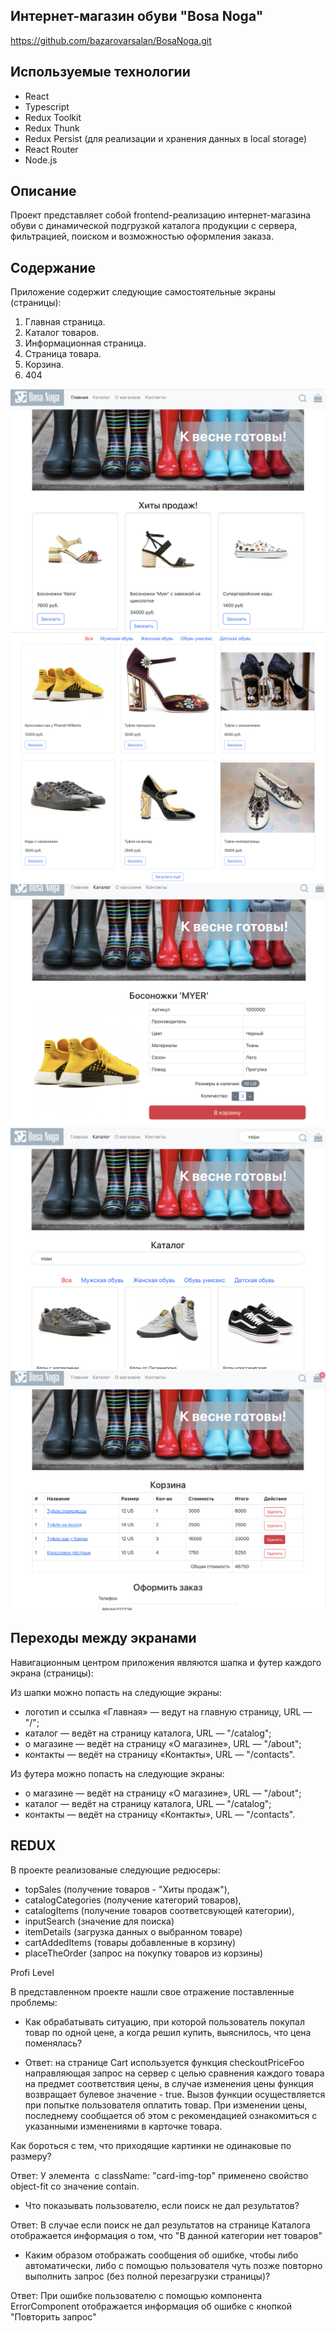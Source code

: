 ## Интернет-магазин обуви "Bosa Noga"

https://github.com/bazarovarsalan/BosaNoga.git

## Используемые технологии

- React
- Typescript
- Redux Toolkit
- Redux Thunk
- Redux Persist (для реализации и хранения данных в local storage)
- React Router
- Node.js

## Описание

Проект представляет собой frontend-реализацию интернет-магазина обуви с динамической подгрузкой каталога продукции с сервера, фильтрацией, поиском и возможностью оформления заказа.

## Содержание

Приложение содержит следующие самостоятельные экраны (страницы):

1. Главная страница.
1. Каталог товаров.
1. Информационная страница.
1. Страница товара.
1. Корзина.
1. 404

![MainPage](./readme_pictures/main.png)
![Catalog](./readme_pictures/catalog.png)
![Details](./readme_pictures/details.png)
![Search](./readme_pictures/search.png)
![Cart](./readme_pictures/Cart.png)

## Переходы между экранами

Навигационным центром приложения являются шапка и футер каждого экрана (страницы):

Из шапки можно попасть на следующие экраны:

- логотип и ссылка «Главная» — ведут на главную страницу, URL — "/";
- каталог — ведёт на страницу каталога, URL — "/catalog";
- о магазине — ведёт на страницу «О магазине», URL — "/about";
- контакты — ведёт на страницу «Контакты», URL — "/contacts".

Из футера можно попасть на следующие экраны:

- о магазине — ведёт на страницу «О магазине», URL — "/about";
- каталог — ведёт на страницу каталога, URL — "/catalog";
- контакты — ведёт на страницу «Контакты», URL — "/contacts".

## REDUX

В проекте реализованые следующие редюсеры:

- topSales (получение товаров - "Хиты продаж"),
- catalogCategories (получение категорий товаров),
- catalogItems (получение товаров соответсвующей категории),
- inputSearch (значение для поиска)
- itemDetails (загрузка данных о выбранном товаре)
- cartAddedItems (товары добавленные в корзину)
- placeTheOrder (запрос на покупку товаров из корзины)

Profi Level

В представленном проекте нашли свое отражение поставленные проблемы:

- Как обрабатывать ситуацию, при которой пользователь покупал товар по одной цене, а когда решил купить, выяснилось, что цена поменялась?

- Ответ: на странице Cart используется функция checkoutPriceFoo направляющая запрос на сервер с целью сравнения каждого товара на предмет соответствия цены, в случае изменения цены функция возвращает булевое значение - true.
  Вызов функции осуществляется при попытке пользователя оплатить товар. При изменении цены, последнему сообщается об этом с рекомендацией ознакомиться с указанными изменениями в карточке товара.

Как бороться с тем, что приходящие картинки не одинаковые по размеру?

Ответ: У элемента <img> с className: "card-img-top" применено свойство object-fit со значение contain.

- Что показывать пользователю, если поиск не дал результатов?

Ответ: В случае если поиск не дал результатов на странице Каталога отображается информация о том, что "В данной категории нет товаров"

- Каким образом отображать сообщения об ошибке, чтобы либо автоматически, либо с помощью пользователя чуть позже повторно выполнить запрос (без полной перезагрузки страницы)?

Ответ: При ошибке пользователю с помощью компонента ErrorComponent отображается информация об ошибке с кнопкой "Повторить запрос"
